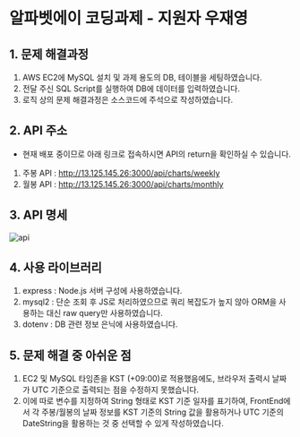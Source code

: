 # 알파벳에이 코딩과제 - 지원자 우재영


## 1. 문제 해결과정

1) AWS EC2에 MySQL 설치 및 과제 용도의 DB, 테이블을 세팅하였습니다.
2) 전달 주신 SQL Script를 실행하여 DB에 데이터를 입력하였습니다.
3) 로직 상의 문제 해결과정은 소스코드에 주석으로 작성하였습니다. 


## 2. API 주소 

* 현재 배포 중이므로 아래 링크로 접속하시면 API의 return을 확인하실 수 있습니다. 

1) 주봉 API : http://13.125.145.26:3000/api/charts/weekly
2) 월봉 API : http://13.125.145.26:3000/api/charts/monthly


## 3. API 명세

![api](https://user-images.githubusercontent.com/99331753/187027671-3275846c-8d6a-46f1-88ac-c6a73116e1f1.jpg)


## 4. 사용 라이브러리

1) express : Node.js 서버 구성에 사용하였습니다. 
2) mysql2 : 단순 조회 후 JS로 처리하였으므로 쿼리 복잡도가 높지 않아 ORM을 사용하는 대신 raw query만 사용하였습니다.
3) dotenv : DB 관련 정보 은닉에 사용하였습니다.


## 5. 문제 해결 중 아쉬운 점

1) EC2 및 MySQL 타임존을 KST (+09:00)로 적용했음에도, 브라우저 출력시 날짜가 UTC 기준으로 출력되는 점을 수정하지 못했습니다.
2) 이에 따로 변수를 지정하여 String 형태로 KST 기준 일자를 표기하여, FrontEnd에서 각 주봉/월봉의 날짜 정보를 KST 기준의 String 값을 활용하거나 UTC 기준의 DateString을 활용하는 것 중 선택할 수 있게 작성하였습니다.

